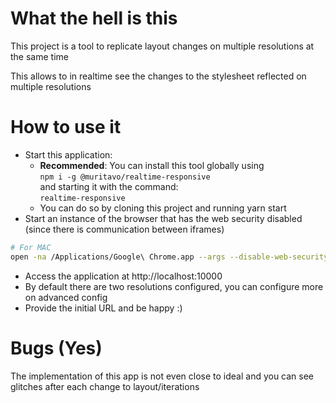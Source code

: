 # What the hell is this

This project is a tool to replicate layout changes on multiple resolutions at the same time

This allows to in realtime see the changes to the stylesheet reflected on multiple resolutions

# How to use it
- Start this application:
    - **Recommended**: You can install this tool globally using <br>``npm i -g @muritavo/realtime-responsive``<br> and starting it with the command:<br>``realtime-responsive`` 
    - You can do so by cloning this project and running yarn start
- Start an instance of the browser that has the web security disabled (since there is communication between iframes)

```bash
# For MAC
open -na /Applications/Google\ Chrome.app --args --disable-web-security --user-data-dir="/tmp/chrome" --disable-site-isolation-trials

```
- Access the application at http://localhost:10000
- By default there are two resolutions configured, you can configure more on advanced config
- Provide the initial URL and be happy :)

# Bugs (Yes)
The implementation of this app is not even close to ideal and you can see glitches after each change to layout/iterations
